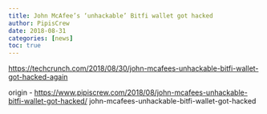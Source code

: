 ```yaml
---
title: John McAfee’s ‘unhackable’ Bitfi wallet got hacked
author: PipisCrew
date: 2018-08-31
categories: [news]
toc: true
---
```


https://techcrunch.com/2018/08/30/john-mcafees-unhackable-bitfi-wallet-got-hacked-again

origin - https://www.pipiscrew.com/2018/08/john-mcafees-unhackable-bitfi-wallet-got-hacked/ john-mcafees-unhackable-bitfi-wallet-got-hacked